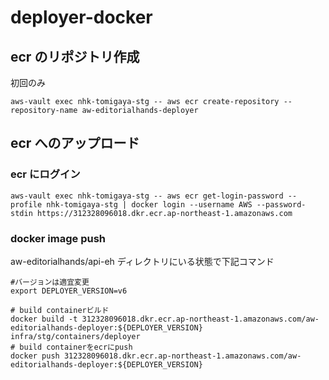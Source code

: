 # deployer-docker

## ecr のリポジトリ作成

初回のみ

```
aws-vault exec nhk-tomigaya-stg -- aws ecr create-repository --repository-name aw-editorialhands-deployer
```

## ecr へのアップロード

### ecr にログイン

```
aws-vault exec nhk-tomigaya-stg -- aws ecr get-login-password --profile nhk-tomigaya-stg | docker login --username AWS --password-stdin https://312328096018.dkr.ecr.ap-northeast-1.amazonaws.com
```

### docker image push

aw-editorialhands/api-eh ディレクトリにいる状態で下記コマンド

```
#バージョンは適宜変更
export DEPLOYER_VERSION=v6

# build containerビルド
docker build -t 312328096018.dkr.ecr.ap-northeast-1.amazonaws.com/aw-editorialhands-deployer:${DEPLOYER_VERSION} infra/stg/containers/deployer
# build containerをecrにpush
docker push 312328096018.dkr.ecr.ap-northeast-1.amazonaws.com/aw-editorialhands-deployer:${DEPLOYER_VERSION}
```
